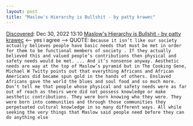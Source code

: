 ```yaml
---
layout: post
title: "Maslow's Hierarchy is Bullshit - by patty krawec"
---
```

[Discovered](http://rolandtanglao.com/2020/07/29/p1-blogthis-checkvist-list-links-to-blog/): Dec 30, 2022 13:10 [Maslow's Hierarchy is Bullshit - by patty krawec](https://pattykrawec.substack.com/p/maslows-hierarchy-is-bullshit) <-- yes i agree --> QUOTE: `Because it isn’t like our society actually believes people have basic needs that must be met in order for them to be functional members of society . If they actually believed this and valued people’s contributions then physical and safety needs would be met. ... And it’s nonsense anyway. Aesthetic needs are way at the top of Maslow’s pyramid but in The Cooking Gene, Michael W Twitty points out that everything Africans and African Americans did became spun gold in the hands of others. Enslaved Africans gave the world the blues and soul food and so much more. Don’t tell me that people whose physical and safety needs were as far out of reach as theirs were did not possess knowledge or make aesthetic contributions. They were born knowing who they were. They were born into communities and through those communities they perpetuated cultural knowledge in so many different ways. All while seeking the very things that Maslow said people need before they can do anything else`
